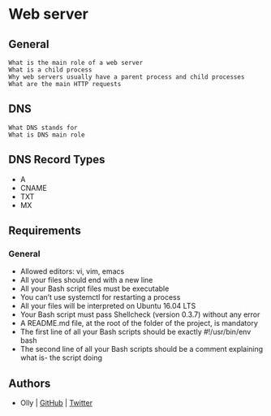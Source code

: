 # Web server

## General

    What is the main role of a web server
    What is a child process
    Why web servers usually have a parent process and child processes
    What are the main HTTP requests

## DNS

    What DNS stands for
    What is DNS main role

## DNS Record Types

+ A
+ CNAME
+ TXT
+ MX

## Requirements
### General

- Allowed editors: vi, vim, emacs
- All your files should end with a new line
- All your Bash script files must be executable
- You can’t use systemctl for restarting a process
- All your files will be interpreted on Ubuntu 16.04 LTS
- Your Bash script must pass Shellcheck (version 0.3.7) without any error
- A README.md file, at the root of the folder of the project, is mandatory
- The first line of all your Bash scripts should be exactly #!/usr/bin/env bash
- The second line of all your Bash scripts should be a comment explaining what is- the script doing


## Authors
* Olly | [GitHub](https://github.com/ollyimanishimwe) | [Twitter](https://twitter.com/ollyImanishimwe)